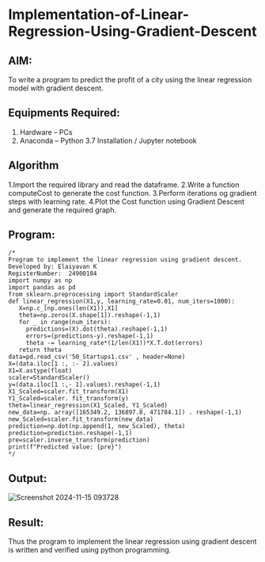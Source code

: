 # Implementation-of-Linear-Regression-Using-Gradient-Descent

## AIM:
To write a program to predict the profit of a city using the linear regression model with gradient descent.

## Equipments Required:
1. Hardware – PCs
2. Anaconda – Python 3.7 Installation / Jupyter notebook

## Algorithm
1.Import the required library and read the dataframe.
2.Write a function computeCost to generate the cost function.
3.Perform iterations og gradient steps with learning rate.
4.Plot the Cost function using Gradient Descent and generate the required graph.
## Program:
```
/*
Program to implement the linear regression using gradient descent.
Developed by: Elaiyavan K
RegisterNumber:  24900184
import numpy as np
import pandas as pd
from sklearn.preprocessing import StandardScaler
def linear_regression(X1,y, learning_rate=0.01, num_iters=1000):
   X=np.c_[np.ones(len(X1)),X1]
   theta=np.zeros(X.shape[1]).reshape(-1,1)
   for _ in range(num_iters):
     predictions=(X).dot(theta).reshape(-1,1)
     errors=(predictions-y).reshape(-1,1)
     theta -= learning_rate*(1/len(X1))*X.T.dot(errors)
   return theta
data=pd.read_csv('50_Startups1.csv' , header=None)
X=(data.iloc[1 :, :- 2].values)
X1=X.astype(float)
scaler=StandardScaler()
y=(data.iloc[1 :,- 1].values).reshape(-1,1)
X1_Scaled=scaler.fit_transform(X1)
Y1_Scaled=scaler. fit_transform(y)
theta=linear_regression(X1_Scaled, Y1_Scaled)
new_data=np. array([165349.2, 136897.8, 471784.1]) . reshape(-1,1)
new_Scaled=scaler.fit_transform(new_data)
prediction=np.dot(np.append(1, new_Scaled), theta)
prediction=prediction.reshape(-1,1)
pre=scaler.inverse_transform(prediction)
print(f"Predicted value: {pre}")
*/
```

## Output:
![Screenshot 2024-11-15 093728](https://github.com/user-attachments/assets/72985f14-e179-46f0-ad20-341a8146ccab)



## Result:
Thus the program to implement the linear regression using gradient descent is written and verified using python programming.
